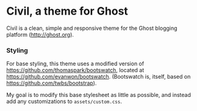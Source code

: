 Civil, a theme for Ghost
=================

Civil is a clean, simple and responsive theme for the Ghost blogging platform (http://ghost.org).

### Styling

For base styling, this theme uses a modified version of https://github.com/thomaspark/bootswatch, located at https://github.com/evanwon/bootswatch. (Bootswatch is, itself, based on https://github.com/twbs/bootstrap). 

My goal is to modify this base stylesheet as little as possible, and instead add any customizations to `assets/custom.css`.

